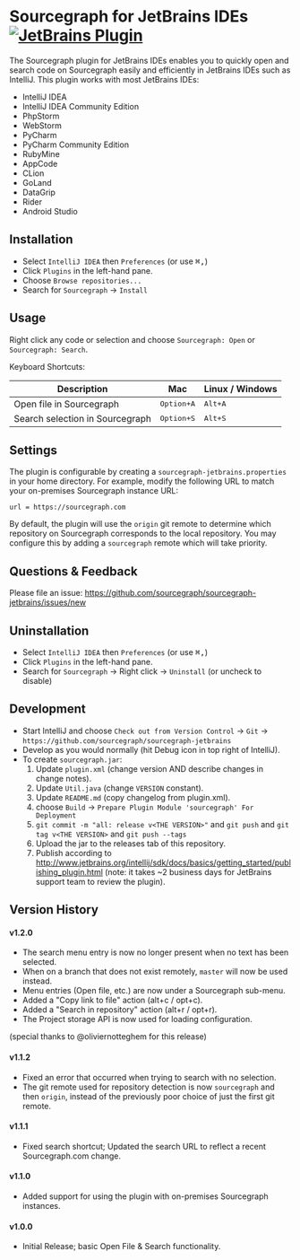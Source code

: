 # Sourcegraph for JetBrains IDEs [![JetBrains Plugin](https://img.shields.io/badge/JetBrains-Sourcegraph-green.svg)](https://plugins.jetbrains.com/plugin/9682-sourcegraph)

The Sourcegraph plugin for JetBrains IDEs enables you to quickly open and search code on Sourcegraph easily and efficiently in JetBrains IDEs such as IntelliJ. This plugin works with most JetBrains IDEs:

- IntelliJ IDEA
- IntelliJ IDEA Community Edition
- PhpStorm
- WebStorm
- PyCharm
- PyCharm Community Edition
- RubyMine
- AppCode
- CLion
- GoLand
- DataGrip
- Rider
- Android Studio


## Installation

- Select `IntelliJ IDEA` then `Preferences` (or use <kbd>⌘,</kbd>)
- Click `Plugins` in the left-hand pane.
- Choose `Browse repositories...`
- Search for `Sourcegraph` -> `Install`


## Usage

Right click any code or selection and choose `Sourcegraph: Open` or `Sourcegraph: Search`.

Keyboard Shortcuts:

| Description                     | Mac                 | Linux / Windows  |
|---------------------------------|---------------------|------------------|
| Open file in Sourcegraph        | <kbd>Option+A</kbd> | <kbd>Alt+A</kbd> |
| Search selection in Sourcegraph | <kbd>Option+S</kbd> | <kbd>Alt+S</kbd> |


## Settings

The plugin is configurable by creating a `sourcegraph-jetbrains.properties` in your home directory. For example, modify the following URL to match your on-premises Sourcegraph instance URL:

```
url = https://sourcegraph.com
```

By default, the plugin will use the `origin` git remote to determine which repository on Sourcegraph corresponds to the local repository. You may configure this by adding a `sourcegraph` remote which will take priority.

## Questions & Feedback

Please file an issue: https://github.com/sourcegraph/sourcegraph-jetbrains/issues/new


## Uninstallation

- Select `IntelliJ IDEA` then `Preferences` (or use <kbd>⌘,</kbd>)
- Click `Plugins` in the left-hand pane.
- Search for `Sourcegraph` -> Right click -> `Uninstall` (or uncheck to disable)


## Development

- Start IntelliJ and choose `Check out from Version Control` -> `Git` -> `https://github.com/sourcegraph/sourcegraph-jetbrains`
- Develop as you would normally (hit Debug icon in top right of IntelliJ).
- To create `sourcegraph.jar`:
  1. Update `plugin.xml` (change version AND describe changes in change notes).
  2. Update `Util.java` (change `VERSION` constant).
  3. Update `README.md` (copy changelog from plugin.xml).
  5. choose `Build` -> `Prepare Plugin Module 'sourcegraph' For Deployment`
  6. `git commit -m "all: release v<THE VERSION>"` and `git push` and `git tag v<THE VERSION>` and `git push --tags`
  7. Upload the jar to the releases tab of this repository.
  8. Publish according to http://www.jetbrains.org/intellij/sdk/docs/basics/getting_started/publishing_plugin.html (note: it takes ~2 business days for JetBrains support team to review the plugin).


## Version History

#### v1.2.0

- The search menu entry is now no longer present when no text has been selected.
- When on a branch that does not exist remotely, `master` will now be used instead.
- Menu entries (Open file, etc.) are now under a Sourcegraph sub-menu.
- Added a "Copy link to file" action (alt+c / opt+c).
- Added a "Search in repository" action  (alt+r / opt+r).
- The Project storage API is now used for loading configuration.

(special thanks to @oliviernotteghem for this release)

#### v1.1.2

- Fixed an error that occurred when trying to search with no selection.
- The git remote used for repository detection is now `sourcegraph` and then `origin`, instead of the previously poor choice of just the first git remote.

#### v1.1.1

- Fixed search shortcut; Updated the search URL to reflect a recent Sourcegraph.com change.

#### v1.1.0

- Added support for using the plugin with on-premises Sourcegraph instances.

#### v1.0.0

- Initial Release; basic Open File & Search functionality.
